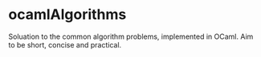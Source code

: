 # ocamlAlgorithms
Soluation to the common algorithm problems, implemented in OCaml. Aim to be short, concise and practical.
